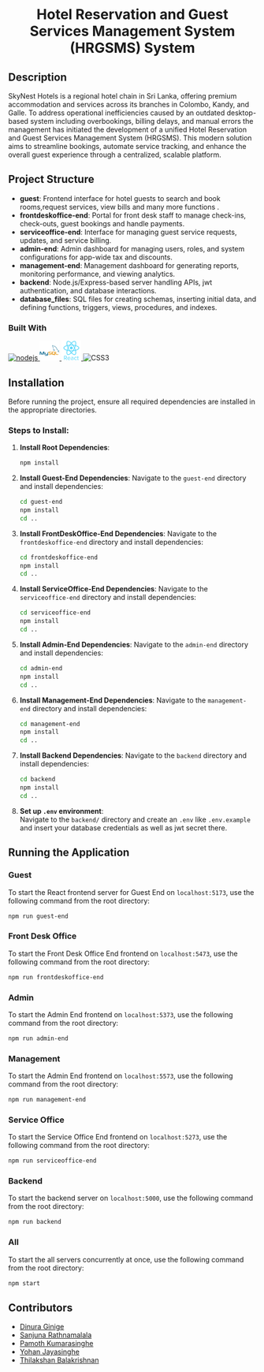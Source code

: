 <div align="center">
<h1 align="center">Hotel Reservation and Guest Services Management System (HRGSMS) System</h1>
</div>

## Description

SkyNest Hotels is a regional hotel chain in Sri Lanka, offering premium accommodation and services across its branches in Colombo, Kandy, and Galle. To address operational inefficiencies caused by an outdated desktop-based system including overbookings, billing delays, and manual errors the management has initiated the development of a unified Hotel Reservation and Guest Services Management System (HRGSMS). This modern solution aims to streamline bookings, automate service tracking, and enhance the overall guest experience through a centralized, scalable platform.

## Project Structure 

- **guest**: Frontend interface for hotel guests to search and book rooms,request services, view bills and many more functions .  
- **frontdeskoffice-end**: Portal for front desk staff to manage check-ins, check-outs, guest bookings and handle payments.  
- **serviceoffice-end**: Interface for managing guest service requests, updates, and service billing.  
- **admin-end**: Admin dashboard for managing users, roles, and system configurations for app-wide tax and discounts.  
- **management-end**: Management dashboard for generating reports, monitoring performance, and viewing analytics.  
- **backend**: Node.js/Express-based server handling APIs, jwt authentication, and database interactions.  
- **database_files**: SQL files for creating schemas, inserting initial data, and defining functions, triggers, views, procedures, and indexes.  


### Built With
<a href="https://nodejs.org" target="_blank" rel="noreferrer"> <img src="https://upload.wikimedia.org/wikipedia/commons/thumb/d/d9/Node.js_logo.svg/2560px-Node.js_logo.svg.png" alt="nodejs" height="40"/> </a>
<a href="https://www.mysql.com/" target="_blank" rel="noreferrer"> <img src="https://raw.githubusercontent.com/devicons/devicon/master/icons/mysql/mysql-original-wordmark.svg" alt="mysql" width="40" height="40"/> </a>
<a href="https://reactjs.org/" target="_blank" rel="noreferrer"> <img src="https://raw.githubusercontent.com/devicons/devicon/master/icons/react/react-original-wordmark.svg" alt="react" width="40" height="40"/> </a>
<img src="https://www.svgrepo.com/show/349330/css3.svg" alt="CSS3" width="40" />

## Installation

Before running the project, ensure all required dependencies are installed in the appropriate directories.

### Steps to Install:
1. **Install Root Dependencies**:
    ```bash
    npm install
    ```
2. **Install Guest-End Dependencies**:
    Navigate to the `guest-end` directory and install dependencies:
    ```bash
    cd guest-end
    npm install
    cd ..
    ```
3. **Install FrontDeskOffice-End Dependencies**:
    Navigate to the `frontdeskoffice-end` directory and install dependencies:
    ```bash
    cd frontdeskoffice-end
    npm install
    cd ..
    ```
4. **Install ServiceOffice-End Dependencies**:
    Navigate to the `serviceoffice-end` directory and install dependencies:
    ```bash
    cd serviceoffice-end
    npm install
    cd ..
    ```
5. **Install Admin-End Dependencies**:
    Navigate to the `admin-end` directory and install dependencies:
    ```bash
    cd admin-end
    npm install
    cd ..
    ```

6. **Install Management-End Dependencies**:
    Navigate to the `management-end` directory and install dependencies:
    ```bash
    cd management-end
    npm install
    cd ..
    ```

7. **Install Backend Dependencies**:
    Navigate to the `backend` directory and install dependencies:
    ```bash
    cd backend
    npm install
    cd ..
    ```

8. **Set up `.env` environment**:
    <br>Navigate to the `backend/` directory and create an `.env` like `.env.example` and insert your database credentials as well as jwt secret there.

## Running the Application

### Guest 
To start the React frontend server for Guest End on `localhost:5173`, use the following command from the root directory:
```bash
npm run guest-end
```

### Front Desk Office
To start the Front Desk Office End frontend on `localhost:5473`, use the following command from the root directory:
```bash
npm run frontdeskoffice-end
```

### Admin
To start the Admin End frontend on `localhost:5373`, use the following command from the root directory:
```bash
npm run admin-end
```

### Management
To start the Admin End frontend on `localhost:5573`, use the following command from the root directory:
```bash
npm run management-end
```

### Service Office
To start the Service Office End frontend on `localhost:5273`, use the following command from the root directory:
```bash
npm run serviceoffice-end
```


### Backend
To start the backend server on `localhost:5000`, use the following command from the root directory:
```bash
npm run backend
```

### All
To start the all servers concurrently at once, use the following command from the root directory:
```bash
npm start
```

## Contributors
- [Dinura Ginige](https://github.com/Dinurang)
- [Sanjuna Rathnamalala](https://github.com/SanjunaRathnamalala)
- [Pamoth Kumarasinghe](https://github.com/PamothKumarasinghe)
- [Yohan Jayasinghe](https://github.com/YohanJaya)
- [Thilakshan Balakrishnan](https://github.com/thilakshan2003)
